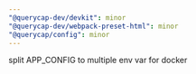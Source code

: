 ```yaml
---
"@querycap-dev/devkit": minor
"@querycap-dev/webpack-preset-html": minor
"@querycap/config": minor
---
```


split APP_CONFIG to multiple env var for docker
